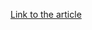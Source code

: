 [Link to the article](https://cdn-cybersecurity.att.com/docs/global-perspective-of-the-sidewinder-apt.pdf)
